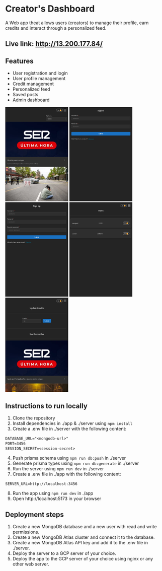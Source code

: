 # Creator's Dashboard

A Web app theat allows users (creators) to manage their profile, earn credits and interact through a personalized feed.

## Live link: http://13.200.177.84/

## Features

- User registration and login
- User profile management
- Credit management
- Personalized feed
- Saved posts
- Admin dashboard

<img src="./screenshot/Screenshot%202025-04-28%20at%2022-29-50%20Creator%20Dashboard.png" alt="Feed" width="200" />
<img src="./screenshot/Screenshot%202025-04-28%20at%2022-28-22%20Creator%20Dashboard.png" alt="Signin" width="200" />
<img src="./screenshot/Screenshot%202025-04-28%20at%2022-29-16%20Creator%20Dashboard.png" alt="Signup" width="200" />
<img src="./screenshot/Screenshot%202025-04-28%20at%2022-34-34%20Creator%20Dashboard.png" alt="Admin" width="200" />
<img src="./screenshot/Screenshot%202025-04-28%20at%2022-35-02%20Creator%20Dashboard.png" alt="UserActivity" width="200" />

## Instructions to run locally

1. Clone the repository
2. Install dependencies in ./app & ./server using `npm install`
3. Create a .env file in ./server with the following content:

```
DATABASE_URL="<mongodb-url>"
PORT=3456
SESSION_SECRET=<session-secret>
```

4. Push prisma schema using `npm run db:push` in ./server
5. Generate prisma types using `npm run db:generate` in ./server
6. Run the server using `npm run dev` in ./server
7. Create a .env file in ./app with the following content:

```
SERVER_URL=http://localhost:3456
```

8. Run the app using `npm run dev` in ./app
9. Open http://localhost:5173 in your browser

## Deployment steps

1. Create a new MongoDB database and a new user with read and write permissions.
2. Create a new MongoDB Atlas cluster and connect it to the database.
3. Create a new MongoDB Atlas API key and add it to the .env file in ./server.
4. Deploy the server to a GCP server of your choice.
5. Deploy the app to the GCP server of your choice using nginx or any other web server.
